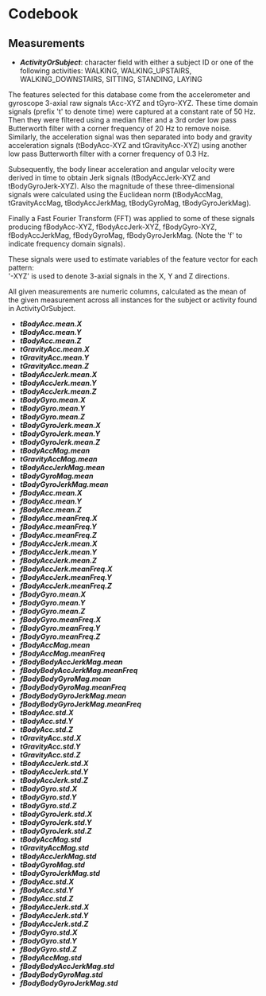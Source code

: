 # Codebook

## Measurements

- ***ActivityOrSubject***: character field with either a subject ID or one of the following activities: WALKING, WALKING_UPSTAIRS, WALKING_DOWNSTAIRS, SITTING, STANDING, LAYING

The features selected for this database come from the accelerometer and gyroscope 3-axial raw signals tAcc-XYZ and tGyro-XYZ. These time domain signals (prefix 't' to denote time) were captured at a constant rate of 50 Hz. Then they were filtered using a median filter and a 3rd order low pass Butterworth filter with a corner frequency of 20 Hz to remove noise. Similarly, the acceleration signal was then separated into body and gravity acceleration signals (tBodyAcc-XYZ and tGravityAcc-XYZ) using another low pass Butterworth filter with a corner frequency of 0.3 Hz. 

Subsequently, the body linear acceleration and angular velocity were derived in time to obtain Jerk signals (tBodyAccJerk-XYZ and tBodyGyroJerk-XYZ). Also the magnitude of these three-dimensional signals were calculated using the Euclidean norm (tBodyAccMag, tGravityAccMag, tBodyAccJerkMag, tBodyGyroMag, tBodyGyroJerkMag). 

Finally a Fast Fourier Transform (FFT) was applied to some of these signals producing fBodyAcc-XYZ, fBodyAccJerk-XYZ, fBodyGyro-XYZ, fBodyAccJerkMag, fBodyGyroMag, fBodyGyroJerkMag. (Note the 'f' to indicate frequency domain signals). 

These signals were used to estimate variables of the feature vector for each pattern:  
'-XYZ' is used to denote 3-axial signals in the X, Y and Z directions.

All given measurements are numeric columns, calculated as the mean of the given measurement across all instances for the subject or activity found in ActivityOrSubject.

- ***tBodyAcc.mean.X***
- ***tBodyAcc.mean.Y***
- ***tBodyAcc.mean.Z***
- ***tGravityAcc.mean.X***
- ***tGravityAcc.mean.Y***
- ***tGravityAcc.mean.Z***
- ***tBodyAccJerk.mean.X***
- ***tBodyAccJerk.mean.Y***
- ***tBodyAccJerk.mean.Z***
- ***tBodyGyro.mean.X***
- ***tBodyGyro.mean.Y***
- ***tBodyGyro.mean.Z***
- ***tBodyGyroJerk.mean.X***
- ***tBodyGyroJerk.mean.Y***
- ***tBodyGyroJerk.mean.Z***
- ***tBodyAccMag.mean***
- ***tGravityAccMag.mean***
- ***tBodyAccJerkMag.mean***
- ***tBodyGyroMag.mean***
- ***tBodyGyroJerkMag.mean***
- ***fBodyAcc.mean.X***
- ***fBodyAcc.mean.Y***
- ***fBodyAcc.mean.Z***
- ***fBodyAcc.meanFreq.X***
- ***fBodyAcc.meanFreq.Y***
- ***fBodyAcc.meanFreq.Z***
- ***fBodyAccJerk.mean.X***
- ***fBodyAccJerk.mean.Y***
- ***fBodyAccJerk.mean.Z***
- ***fBodyAccJerk.meanFreq.X***
- ***fBodyAccJerk.meanFreq.Y***
- ***fBodyAccJerk.meanFreq.Z***
- ***fBodyGyro.mean.X***
- ***fBodyGyro.mean.Y***
- ***fBodyGyro.mean.Z***
- ***fBodyGyro.meanFreq.X***
- ***fBodyGyro.meanFreq.Y***
- ***fBodyGyro.meanFreq.Z***
- ***fBodyAccMag.mean***
- ***fBodyAccMag.meanFreq***
- ***fBodyBodyAccJerkMag.mean***
- ***fBodyBodyAccJerkMag.meanFreq***
- ***fBodyBodyGyroMag.mean***
- ***fBodyBodyGyroMag.meanFreq***
- ***fBodyBodyGyroJerkMag.mean***
- ***fBodyBodyGyroJerkMag.meanFreq***
- ***tBodyAcc.std.X***
- ***tBodyAcc.std.Y***
- ***tBodyAcc.std.Z***
- ***tGravityAcc.std.X***
- ***tGravityAcc.std.Y***
- ***tGravityAcc.std.Z***
- ***tBodyAccJerk.std.X***
- ***tBodyAccJerk.std.Y***
- ***tBodyAccJerk.std.Z***
- ***tBodyGyro.std.X***
- ***tBodyGyro.std.Y***
- ***tBodyGyro.std.Z***
- ***tBodyGyroJerk.std.X***
- ***tBodyGyroJerk.std.Y***
- ***tBodyGyroJerk.std.Z***
- ***tBodyAccMag.std***
- ***tGravityAccMag.std***
- ***tBodyAccJerkMag.std***
- ***tBodyGyroMag.std***
- ***tBodyGyroJerkMag.std***
- ***fBodyAcc.std.X***
- ***fBodyAcc.std.Y***
- ***fBodyAcc.std.Z***
- ***fBodyAccJerk.std.X***
- ***fBodyAccJerk.std.Y***
- ***fBodyAccJerk.std.Z***
- ***fBodyGyro.std.X***
- ***fBodyGyro.std.Y***
- ***fBodyGyro.std.Z***
- ***fBodyAccMag.std***
- ***fBodyBodyAccJerkMag.std***
- ***fBodyBodyGyroMag.std***
- ***fBodyBodyGyroJerkMag.std***
